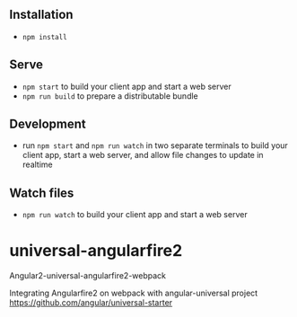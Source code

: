 
## Installation

* `npm install`

## Serve

* `npm start` to build your client app and start a web server
* `npm run build` to prepare a distributable bundle

## Development
* run `npm start` and `npm run watch` in two separate terminals to build your client app, start a web server, and allow file changes to update in realtime

## Watch files
* `npm run watch` to build your client app and start a web server

# universal-angularfire2
Angular2-universal-angularfire2-webpack

Integrating Angularfire2 on webpack with angular-universal project https://github.com/angular/universal-starter

